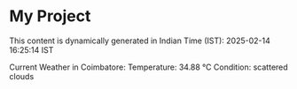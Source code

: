 # My Project

This content is dynamically generated in Indian Time (IST): 2025-02-14 16:25:14 IST


Current Weather in Coimbatore:
Temperature: 34.88 °C
Condition: scattered clouds
